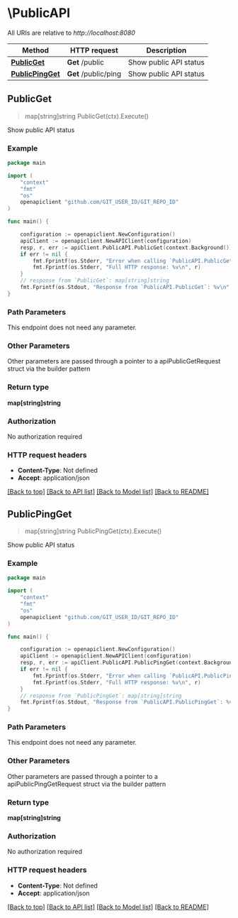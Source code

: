 # \PublicAPI

All URIs are relative to *http://localhost:8080*

Method | HTTP request | Description
------------- | ------------- | -------------
[**PublicGet**](PublicAPI.md#PublicGet) | **Get** /public | Show public API status
[**PublicPingGet**](PublicAPI.md#PublicPingGet) | **Get** /public/ping | Show public API status



## PublicGet

> map[string]string PublicGet(ctx).Execute()

Show public API status



### Example

```go
package main

import (
	"context"
	"fmt"
	"os"
	openapiclient "github.com/GIT_USER_ID/GIT_REPO_ID"
)

func main() {

	configuration := openapiclient.NewConfiguration()
	apiClient := openapiclient.NewAPIClient(configuration)
	resp, r, err := apiClient.PublicAPI.PublicGet(context.Background()).Execute()
	if err != nil {
		fmt.Fprintf(os.Stderr, "Error when calling `PublicAPI.PublicGet``: %v\n", err)
		fmt.Fprintf(os.Stderr, "Full HTTP response: %v\n", r)
	}
	// response from `PublicGet`: map[string]string
	fmt.Fprintf(os.Stdout, "Response from `PublicAPI.PublicGet`: %v\n", resp)
}
```

### Path Parameters

This endpoint does not need any parameter.

### Other Parameters

Other parameters are passed through a pointer to a apiPublicGetRequest struct via the builder pattern


### Return type

**map[string]string**

### Authorization

No authorization required

### HTTP request headers

- **Content-Type**: Not defined
- **Accept**: application/json

[[Back to top]](#) [[Back to API list]](../README.md#documentation-for-api-endpoints)
[[Back to Model list]](../README.md#documentation-for-models)
[[Back to README]](../README.md)


## PublicPingGet

> map[string]string PublicPingGet(ctx).Execute()

Show public API status



### Example

```go
package main

import (
	"context"
	"fmt"
	"os"
	openapiclient "github.com/GIT_USER_ID/GIT_REPO_ID"
)

func main() {

	configuration := openapiclient.NewConfiguration()
	apiClient := openapiclient.NewAPIClient(configuration)
	resp, r, err := apiClient.PublicAPI.PublicPingGet(context.Background()).Execute()
	if err != nil {
		fmt.Fprintf(os.Stderr, "Error when calling `PublicAPI.PublicPingGet``: %v\n", err)
		fmt.Fprintf(os.Stderr, "Full HTTP response: %v\n", r)
	}
	// response from `PublicPingGet`: map[string]string
	fmt.Fprintf(os.Stdout, "Response from `PublicAPI.PublicPingGet`: %v\n", resp)
}
```

### Path Parameters

This endpoint does not need any parameter.

### Other Parameters

Other parameters are passed through a pointer to a apiPublicPingGetRequest struct via the builder pattern


### Return type

**map[string]string**

### Authorization

No authorization required

### HTTP request headers

- **Content-Type**: Not defined
- **Accept**: application/json

[[Back to top]](#) [[Back to API list]](../README.md#documentation-for-api-endpoints)
[[Back to Model list]](../README.md#documentation-for-models)
[[Back to README]](../README.md)

